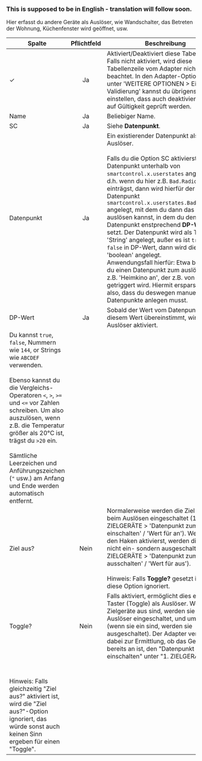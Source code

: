 ### This is supposed to be in English - translation will follow soon.
Hier erfasst du andere Geräte als Auslöser, wie Wandschalter, das Betreten der Wohnung, Küchenfenster wird geöffnet, usw.

| Spalte   |  Pflichtfeld |  Beschreibung |
|----------|:------------:|-------|
| ✓        |  Ja          | Aktiviert/Deaktiviert diese Tabellenzeile. Falls nicht aktiviert, wird diese Tabellenzeile vom Adapter nicht beachtet. In den Adapter-Optionen, unter 'WEITERE OPTIONEN > Eingabe-Validierung' kannst du übrigens einstellen, dass auch deaktivierte Zeilen auf Gültigkeit geprüft werden. |
| Name | Ja | Beliebiger Name.|
| SC | Ja | Siehe **Datenpunkt**.|
| Datenpunkt | Ja | Ein existierender Datenpunkt als Auslöser.<br><br>Falls du die Option SC aktivierst, wird der Datenpunkt unterhalb von `smartcontrol.x.userstates` angelegt, d.h. wenn du hier z.B. `Bad.Radio.An` einträgst, dann wird hierfür der Datenpunkt `smartcontrol.x.userstates.Bad.Radio.An` angelegt, mit dem du dann das ganze auslösen kannst, in dem du den Datenpunkt enstprechend **DP-Wert** setzt. Der Datenpunkt wird als Typ 'String' angelegt, außer es ist `true` oder `false` in DP-Wert, dann wird dieser als 'boolean' angelegt.<br>Anwendungsfall hierfür: Etwa brauchst du einen Datenpunkt zum auslösen, also z.B. 'Heimkino an', der z.B. von Alexa getriggert wird. Hiermit ersparst du dir also, dass du deswegen manuell noch Datenpunkte anlegen musst.|
| DP-Wert | Ja | Sobald der Wert vom Datenpunkt mit diesem Wert übereinstimmt, wird der Auslöser aktiviert.
Du kannst `true`, `false`, Nummern wie `144`, or Strings wie `ABCDEF` verwenden.<br><br>Ebenso kannst du die Vergleichs-Operatoren `<`, `>`, `>=` und `<=` vor Zahlen schreiben. Um also auszulösen, wenn z.B. die Temperatur größer als 20°C ist, trägst du `>20` ein.<br><br>Sämtliche Leerzeichen und Anführungszeichen (`"` usw.) am Anfang und Ende werden automatisch entfernt.|
| Ziel aus? | Nein | Normalerweise werden die Ziel-Geräte beim Auslösen eingeschaltet (1. ZIELGERÄTE > 'Datenpunkt zum einschalten' / 'Wert für an'). Wenn du den Haken aktivierst, werden die Ziele nicht ein- sondern ausgeschaltet (1. ZIELGERÄTE > 'Datenpunkt zum ausschalten' / 'Wert für aus').<br><br>Hinweis: Falls **Toggle?** gesetzt ist, wird diese Option ignoriert.|
| Toggle? | Nein | Falls aktiviert, ermöglicht dies einen Taster (Toggle) als Auslöser. Wenn die Zielgeräte aus sind, werden sie vom Auslöser eingeschaltet, und umgekehrt (wenn sie ein sind, werden sie ausgeschaltet). Der Adapter verwendet dabei zur Ermittlung, ob das Gerät bereits an ist, den "Datenpunkt zum einschalten" unter "1. ZIELGERÄTE".
<br><br>Hinweis: Falls gleichzeitig "Ziel aus?" aktiviert ist, wird die "Ziel aus?"-Option ignoriert, das würde sonst auch keinen Sinn ergeben für einen "Toggle".|

